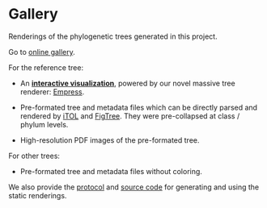 Gallery
=======

Renderings of the phylogenetic trees generated in this project.

Go to [online gallery](https://biocore.github.io/wol/gallery/).

For the reference tree:

- An [**interactive visualization**](../empress.html), powered by our novel massive tree renderer: [Empress](https://github.com/biocore/empress).

- Pre-formated tree and metadata files which can be directly parsed and rendered by [iTOL](https://itol.embl.de/) and [FigTree](http://tree.bio.ed.ac.uk/software/figtree/). They were pre-collapsed at class / phylum levels.

- High-resolution PDF images of the pre-formated tree.

For other trees:

- Pre-formated tree and metadata files without coloring.

We also provide the [protocol](../protocols/tree_rendering.md) and [source code](../code/notebooks/render_tree.ipynb) for generating and using the static renderings.
